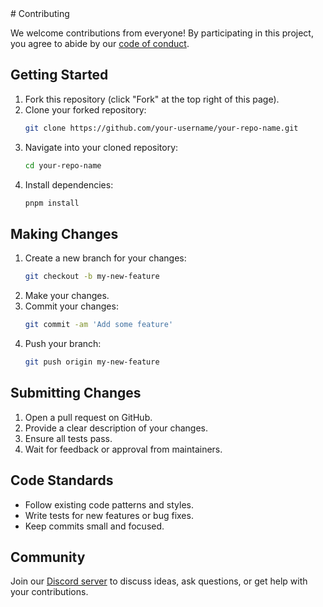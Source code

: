 <bof>
# Contributing

We welcome contributions from everyone! By participating in this project,
you agree to abide by our [code of conduct](CODE_OF_CONDUCT.md).

## Getting Started

1. Fork this repository (click "Fork" at the top right of this page).
2. Clone your forked repository:
    ```sh
    git clone https://github.com/your-username/your-repo-name.git
    ```
3. Navigate into your cloned repository:
    ```sh
    cd your-repo-name
    ```
4. Install dependencies:
    ```sh
    pnpm install
    ```

## Making Changes

1. Create a new branch for your changes:
    ```sh
    git checkout -b my-new-feature
    ```
2. Make your changes.
3. Commit your changes:
    ```sh
    git commit -am 'Add some feature'
    ```
4. Push your branch:
    ```sh
    git push origin my-new-feature
    ```

## Submitting Changes

1. Open a pull request on GitHub.
2. Provide a clear description of your changes.
3. Ensure all tests pass.
4. Wait for feedback or approval from maintainers.

## Code Standards

- Follow existing code patterns and styles.
- Write tests for new features or bug fixes.
- Keep commits small and focused.

## Community

Join our [Discord server](https://discord.gg/your-discord-link) to discuss ideas,
ask questions, or get help with your contributions.

<eof>
